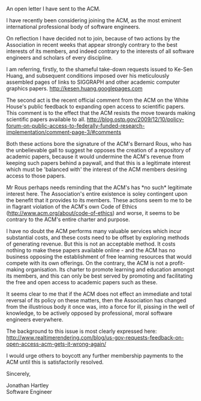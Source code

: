 <!--
.. title: The ACM is pissing in the well
.. slug: the-acm-is-pissing-in-the-well
.. date: 2009-12-18 15:45:00-06:00
.. tags: Geek,IMHO,Software
.. link: 
.. description: 
.. type: text
-->


An open letter I have sent to the ACM.

I have recently been considering joining the ACM, as the most eminent
international professional body of software engineers.

On reflection I have decided not to join, because of two actions by the
Association in recent weeks that appear strongly contrary to the best
interests of its members, and indeed contrary to the interests of all
software engineers and scholars of every discipline.

I am referring, firstly, to the shameful take-down requests issued to
Ke-Sen Huang, and subsequent conditions imposed over his meticulously
assembled pages of links to SIGGRAPH and other academic computer
graphics papers.
<http://kesen.huang.googlepages.com>

The second act is the recent official comment from the ACM on the White
House's public feedback to expanding open access to scientific papers.
This comment is to the effect that the ACM resists the move towards
making scientific papers available to all.
<http://blog.ostp.gov/2009/12/10/policy-forum-on-public-access-to-federally-funded-research-implementation/comment-page-3/#comments>

Both these actions bore the signature of the ACM's Bernard Rous, who has
the unbelievable gall to suggest he opposes the creation of a repository
of academic papers, because it would undermine the ACM's revenue from
keeping such papers behind a paywall, and that this is a legitimate
interest which must be 'balanced with' the interest of the ACM members
desiring access to those papers.

Mr Rous perhaps needs reminding that the ACM's has \*no such\*
legitimate interest here. The Association's entire existence is soley
contingent upon the benefit that it provides to its members. These
actions seem to me to be in flagrant violation of the ACM's own Code of
Ethics (<http://www.acm.org/about/code-of-ethics>) and worse, it seems to
be contrary to the ACM's entire charter and purpose.

I have no doubt the ACM performs many valuable services which incur
substantial costs, and these costs need to be offset by exploring
methods of generating revenue. But this is not an acceptable method. It
costs nothing to make these papers available online - and the ACM has no
business opposing the establishment of free learning resources that
would compete with its own offerings. On the contrary, the ACM is not a
profit-making organisation. Its charter to promote learning and
education amongst its members, and this can only be best served by
promoting and facilitating the free and open access to academic papers
such as these.

It seems clear to me that if the ACM does not effect an immediate and
total reversal of its policy on these matters, then the Association has
changed from the illustrious body it once was, into a force for ill,
pissing in the well of knowledge, to be actively opposed by
professional, moral software engineers everywhere.

The background to this issue is most clearly expressed here:
<http://www.realtimerendering.com/blog/us-gov-requests-feedback-on-open-access-acm-gets-it-wrong-again/>

I would urge others to boycott any further membership payments to the
ACM until this is satisfactorily resolved.

Sincerely,

Jonathan Hartley<br />
Software Engineer